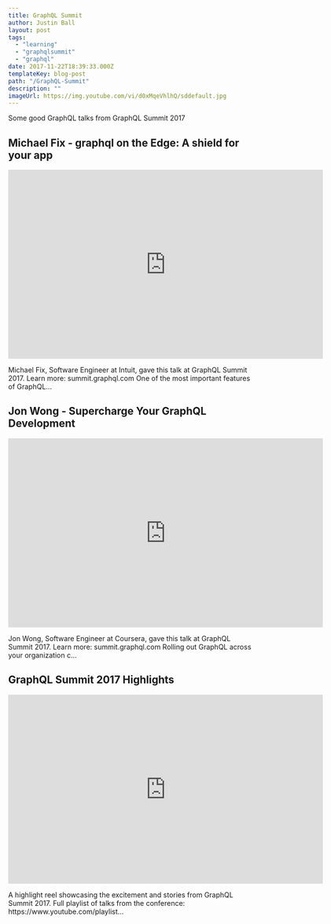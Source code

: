 ```yaml
---
title: GraphQL Summit
author: Justin Ball
layout: post
tags:
  - "learning"
  - "graphqlsummit"
  - "graphql"
date: 2017-11-22T18:39:33.000Z
templateKey: blog-post
path: "/GraphQL-Summit"
description: ""
imageUrl: https://img.youtube.com/vi/d0xMqeVhlhQ/sddefault.jpg
---
```

Some good GraphQL talks from GraphQL Summit 2017
<div class="youtube-videos video-responsive">
  <div id="d0xMqeVhlhQ" class="youtube-video">
    <h2 class="youtube-title">Michael Fix - graphql on the Edge: A shield for your app</h2>
    <iframe src="https://www.youtube.com/embed/d0xMqeVhlhQ" frameborder="0" width="640" height="385" allowfullscreen>
      <p>Your browser does not support iframes.</p>
    </iframe>
    <p class="youtube-description">Michael Fix, Software Engineer at Intuit, gave this talk at GraphQL Summit 2017. Learn more: summit.graphql.com One of the most important features of GraphQL...</p>
  </div>
  <div id="bQUYWYuVCP0" class="youtube-video">
    <h2 class="youtube-title">Jon Wong - Supercharge Your GraphQL Development</h2>
    <iframe src="https://www.youtube.com/embed/bQUYWYuVCP0" frameborder="0" width="640" height="385" allowfullscreen>
      <p>Your browser does not support iframes.</p>
    </iframe>
    <p class="youtube-description">Jon Wong, Software Engineer at Coursera, gave this talk at GraphQL Summit 2017. Learn more: summit.graphql.com Rolling out GraphQL across your organization c...</p>
  </div>
  <div id="Zx4S9l24ZNg" class="youtube-video">
    <h2 class="youtube-title">GraphQL Summit 2017 Highlights</h2>
    <iframe src="https://www.youtube.com/embed/Zx4S9l24ZNg" frameborder="0" width="640" height="385" allowfullscreen>
      <p>Your browser does not support iframes.</p>
    </iframe>
    <p class="youtube-description">A highlight reel showcasing the excitement and stories from GraphQL Summit 2017. Full playlist of talks from the conference: https://www.youtube.com/playlist...</p>
  </div>
</div>
